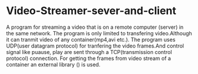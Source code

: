 # Video-Streamer-sever-and-client
A program for streaming a video that is on a remote computer (server) in the same network.
The program is only limited to transfering video.Although it can tranmit video of any container(mp4,avi etc.).
The program uses UDP(user datagram protocol) for tranfering the video frames.And control signal like puause, play are sent through a TCP(transmission control protocol) connection.
For getting the frames from video stream of a container an external library () is used.
